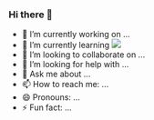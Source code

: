 ### Hi there 👋


- 🔭 I’m currently working on ...
- 🌱 I’m currently learning <img src="https://img.shields.io/badge/react-61DAFB?style=for-the-badge&logo=react&logoColor=black">
- 👯 I’m looking to collaborate on ...
- 🤔 I’m looking for help with ...
- 💬 Ask me about ...
- 📫 How to reach me: ...
- 😄 Pronouns: ...
- ⚡ Fun fact: ...
